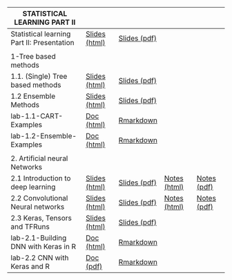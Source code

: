 | STATISTICAL LEARNING PART II               |                                                                                                                                                                                      |                                                                                                                                                                                    |                                                                                                                                                                              |                                                                                                                                                                            |
| ------------------------------------------ | ------------------------------------------------------------------------------------------------------------------------------------------------------------------------------------ | ---------------------------------------------------------------------------------------------------------------------------------------------------------------------------------- | ---------------------------------------------------------------------------------------------------------------------------------------------------------------------------- | -------------------------------------------------------------------------------------------------------------------------------------------------------------------------- |
| Statistical learning Part II: Presentation | [Slides (html)](file:///C:/Users/Usuario/Nuevo%20Equipo%20VHIR10%20Dropbox/Alex%20al%20VHIR/Classes/StatisticalLearning/introstatlearning/Statistical%20learning.%20Part%20II.html)  | [Slides (pdf)](file:///C:/Users/Usuario/Nuevo%20Equipo%20VHIR10%20Dropbox/Alex%20al%20VHIR/Classes/StatisticalLearning/introstatlearning/Statistical%20Learning.%20Part%20II.pdf)  |                                                                                                                                                                              |                                                                                                                                                                            |
|                                            |                                                                                                                                                                                      |                                                                                                                                                                                    |                                                                                                                                                                              |                                                                                                                                                                            |
| 1-Tree based methods                       |                                                                                                                                                                                      |                                                                                                                                                                                    |                                                                                                                                                                              |                                                                                                                                                                            |
| 1.1. (Single) Tree based methods           | [Slides (html)](file:///C:/Users/Usuario/Nuevo%20Equipo%20VHIR10%20Dropbox/Alex%20al%20VHIR/Classes/StatisticalLearning/introstatlearning/1.1-Intro2Trees.html)                      | [Slides (pdf)](file:///C:/Users/Usuario/Nuevo%20Equipo%20VHIR10%20Dropbox/Alex%20al%20VHIR/Classes/StatisticalLearning/introstatlearning/1.1-Intro2Trees.pdf)                      |                                                                                                                                                                              |                                                                                                                                                                            |
| 1.2 Ensemble Methods                       | [Slides (html)](file:///C:/Users/Usuario/Nuevo%20Equipo%20VHIR10%20Dropbox/Alex%20al%20VHIR/Classes/StatisticalLearning/introstatlearning/1.2-EnsembleMethods.html)                  | [Slides (pdf)](file:///C:/Users/Usuario/Nuevo%20Equipo%20VHIR10%20Dropbox/Alex%20al%20VHIR/Classes/StatisticalLearning/introstatlearning/1.2-EnsembleMethods.pdf)                  |                                                                                                                                                                              |                                                                                                                                                                            |
| lab-1.1-CART-Examples                      | [Doc (html)](file:///C:/Users/Usuario/Nuevo%20Equipo%20VHIR10%20Dropbox/Alex%20al%20VHIR/Classes/StatisticalLearning/introstatlearning/labs/CART-Examples.html)                      | [Rmarkdown](file:///C:/Users/Usuario/Nuevo%20Equipo%20VHIR10%20Dropbox/Alex%20al%20VHIR/Classes/StatisticalLearning/introstatlearning/labs/CART-Examples.qmd)                      |                                                                                                                                                                              |                                                                                                                                                                            |
| lab-1.2-Ensemble-Examples                  | [Doc (html)](file:///C:/Users/Usuario/Nuevo%20Equipo%20VHIR10%20Dropbox/Alex%20al%20VHIR/Classes/StatisticalLearning/introstatlearning/labs/Ensemble-Examples.html)                  | [Rmarkdown](file:///C:/Users/Usuario/Nuevo%20Equipo%20VHIR10%20Dropbox/Alex%20al%20VHIR/Classes/StatisticalLearning/introstatlearning/labs/Ensemble-Examples.qmd)                  |                                                                                                                                                                              |                                                                                                                                                                            |
|                                            |                                                                                                                                                                                      |                                                                                                                                                                                    |                                                                                                                                                                              |                                                                                                                                                                            |
| 2\. Artificial neural Networks             |                                                                                                                                                                                      |                                                                                                                                                                                    |                                                                                                                                                                              |                                                                                                                                                                            |
| 2.1 Introduction to deep learning          | [Slides (html)](file:///C:/Users/Usuario/Nuevo%20Equipo%20VHIR10%20Dropbox/Alex%20al%20VHIR/Classes/StatisticalLearning/introstatlearning/Introduction_to_Deep_Learning-Slides.html) | [Slides (pdf)](file:///C:/Users/Usuario/Nuevo%20Equipo%20VHIR10%20Dropbox/Alex%20al%20VHIR/Classes/StatisticalLearning/introstatlearning/Introduction_to_Deep_Learning-Slides.pdf) | [Notes (html)](file:///C:/Users/Usuario/Nuevo%20Equipo%20VHIR10%20Dropbox/Alex%20al%20VHIR/Classes/StatisticalLearning/introstatlearning/Introduction_to_Deep_Learning.html) | [Notes (pdf)](file:///C:/Users/Usuario/Nuevo%20Equipo%20VHIR10%20Dropbox/Alex%20al%20VHIR/Classes/StatisticalLearning/introstatlearning/Introduction_to_Deep_Learning.pdf) |
| 2.2 Convolutional Neural networks          | [Slides (html)](file:///C:/Users/Usuario/Nuevo%20Equipo%20VHIR10%20Dropbox/Alex%20al%20VHIR/Classes/StatisticalLearning/introstatlearning/ConvolutionalNN-Slides.html)               | [Slides (pdf)](file:///C:/Users/Usuario/Nuevo%20Equipo%20VHIR10%20Dropbox/Alex%20al%20VHIR/Classes/StatisticalLearning/introstatlearning/ConvolutionalNN-Slides.pdf)               | [Notes (html)](file:///C:/Users/Usuario/Nuevo%20Equipo%20VHIR10%20Dropbox/Alex%20al%20VHIR/Classes/StatisticalLearning/introstatlearning/ConvolutionalNN.html)               | [Notes (pdf)](file:///C:/Users/Usuario/Nuevo%20Equipo%20VHIR10%20Dropbox/Alex%20al%20VHIR/Classes/StatisticalLearning/introstatlearning/ConvolutionalNN.pdf)               |
| 2.3 Keras, Tensors and TFRuns              | [Slides (html)](file:///C:/Users/Usuario/Nuevo%20Equipo%20VHIR10%20Dropbox/Alex%20al%20VHIR/Classes/StatisticalLearning/introstatlearning/labs/DNNwithKeras_inR.html)                | [Slides (pdf)](file:///C:/Users/Usuario/Nuevo%20Equipo%20VHIR10%20Dropbox/Alex%20al%20VHIR/Classes/StatisticalLearning/introstatlearning/labs/DNNwithKeras_inR.pdf)                |                                                                                                                                                                              |                                                                                                                                                                            |
| lab-2.1-Building DNN with Keras in R       | [Doc (html)](file:///C:/Users/Usuario/Nuevo%20Equipo%20VHIR10%20Dropbox/Alex%20al%20VHIR/Classes/StatisticalLearning/introstatlearning/labs/Introduction_to_Keras-Lab.html)          | [Rmarkdown](file:///C:/Users/Usuario/Nuevo%20Equipo%20VHIR10%20Dropbox/Alex%20al%20VHIR/Classes/StatisticalLearning/introstatlearning/labs/Introduction_to_Keras-Lab.qmd)          |                                                                                                                                                                              |                                                                                                                                                                            |
| lab-2.2 CNN with Keras and R               | [Doc (pdf)](file:///C:/Users/Usuario/Nuevo%20Equipo%20VHIR10%20Dropbox/Alex%20al%20VHIR/Classes/StatisticalLearning/introstatlearning/labs/CNN_Lab/cnn_cats_and_docs.pdf)            | [Rmarkdown](file:///C:/Users/Usuario/Nuevo%20Equipo%20VHIR10%20Dropbox/Alex%20al%20VHIR/Classes/StatisticalLearning/introstatlearning/labs/CNN_Lab/cnn_cats_and_docs.qmd)          |                                                                                                                                                                              |                                                                                                                                                                            |
